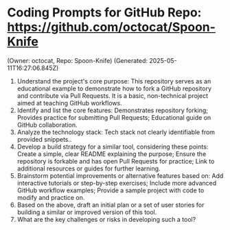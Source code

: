 # Coding Prompts for GitHub Repo: https://github.com/octocat/Spoon-Knife
(Owner: octocat, Repo: Spoon-Knife)
(Generated: 2025-05-11T16:27:06.845Z)

1. Understand the project's core purpose: This repository serves as an educational example to demonstrate how to fork a GitHub repository and contribute via Pull Requests. It is a basic, non-technical project aimed at teaching GitHub workflows.
2. Identify and list the core features: Demonstrates repository forking; Provides practice for submitting Pull Requests; Educational guide on GitHub collaboration.
3. Analyze the technology stack: Tech stack not clearly identifiable from provided snippets..
4. Develop a build strategy for a similar tool, considering these points: Create a simple, clear README explaining the purpose; Ensure the repository is forkable and has open Pull Requests for practice; Link to additional resources or guides for further learning.
5. Brainstorm potential improvements or alternative features based on: Add interactive tutorials or step-by-step exercises; Include more advanced GitHub workflow examples; Provide a sample project with code to modify and practice on.
6. Based on the above, draft an initial plan or a set of user stories for building a similar or improved version of this tool.
7. What are the key challenges or risks in developing such a tool?
